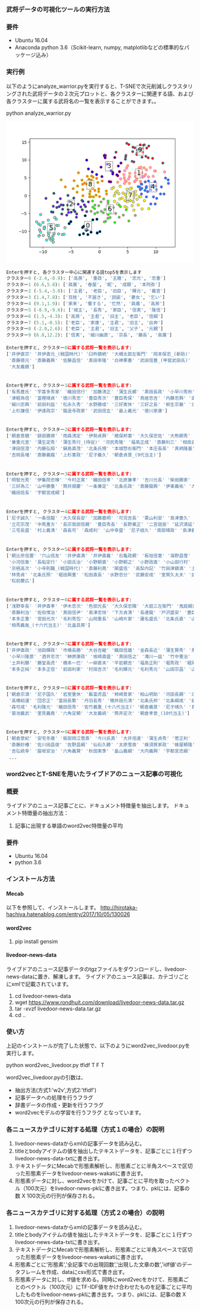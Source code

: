 ### 武将データの可視化ツールの実行方法
### 要件
* Ubuntu 16.04
* Anaconda python 3.6（Scikit-learn, numpy, matplotlibなどの標準的なパッケージ込み）

### 実行例
以下のようにanalyze_warrior.pyを実行すると、T-SNEで次元削減しクラスタリングされた武将データの２次元プロットと、各クラスターに関連する語、および各クラスターに属する武将名の一覧を表示することができます。。

python analyze_warrior.py
 
![alt text](https://raw.githubusercontent.com/hhachiya/invereFunction/master/analysis_cluster.png "clustering result")

```python
Enterを押すと, 各クラスター中心に関連する語top5を表示します
クラスター0 (-2.4,-8.9): ['高房', '重政', '主膳', '忠光', '忠重']
クラスター1 (6.6,5.8): ['眞廣', '舂屋', '眤', '成願', '本阿弥']
クラスター2 (-5.4,-3.0): ['主君', '老臣', '旧臣', '輝元', '義宣']
クラスター3 (1.4,7.8): ['百姓', '不届き', '説諭', '妻女', '乞い']
クラスター4 (9.1,1.9): ['家来', '饗する', '忙然', '眞廣', '高房']
クラスター5 (-8.9,-9.6): ['城主', '長秀', '家臣', '信実', '隆信']
クラスター6 (1.5,-4.3): ['高房', '主君', '旧主', '老臣', '信綱']
クラスター7 (5.1,-0.5): ['老臣', '家康', '主君', '旧主', '出奔']
クラスター8 (-2.0,2.6): ['老臣', '主君', '旧主', '父子', '元親']
クラスター9 (6.8,12.2): ['信実', '細川幽斎', '宗長', '藤長', '眞廣']

Enterを押すと, クラスター0に属する武将一覧を表示します:
['井伊直宗' '井伊直元_(戦国時代)' '臼杵鎮続' '大槻太郎左衛門' '岡本保忠_(新助)' '蒲生重郷' '櫛橋伊家' '斎藤市郎左衛門'
 '斎藤徳元' '斎藤義興' '佐藤昌信' '真田幸隆' '白神果春' '武田信豊_(甲斐武田氏)' '水野忠政' '三好長逸' '伊達輝宗'
 '大友義鎮']


Enterを押すと, クラスター1に属する武将一覧を表示します:
['有馬豊氏' '宇喜多秀家' '織田信行' '加藤清正' '蒲生氏郷' '黒田長政' '小早川秀秋' '佐藤忠能' '真田信繁' '伊達成実'
 '津軽為信' '富樫晴貞' '徳川秀忠' '豊臣秀次' '豊臣秀保' '鳥居忠吉' '内藤忠興' '直江兼続' '中条藤資' '保科正光'
 '細川忠興' '前田利益' '松永久秀' '水野勝成' '三好実休' '三好之長' '柳生宗厳' '北条氏康' '今川義元' '北畠具教'
 '上杉謙信' '伊達政宗' '龍造寺政家' '武田信玄' '最上義光' '徳川家康']


Enterを押すと, クラスター2に属する武将一覧を表示します:
['朝倉景鏡' '跡部勝資' '雨森清定' '伊勢貞興' '猪俣邦憲' '大久保忠佐' '大熊朝秀' '織田信忠' '加賀井重望' '梶田直繁'
 '兼重元宣' '蒲生定秀' '蒲生秀行_(侍従)' '河尻秀隆' '福島正成' '斎藤利三' '相良武任' '陶晴賢' '瀬戸方久' '多賀常則'
 '津田信澄' '内藤弘矩' '鍋島直茂' '北条氏規' '本城惣右衛門' '本庄長英' '真柄隆基' '松平信康' '三好義興' '山口重勝'
 '吉岡長増' '斎藤義龍' '上杉憲政' '尼子義久' '朝倉貞景_(9代当主)']


Enterを押すと, クラスター3に属する武将一覧を表示します:
['明智光秀' '伊集院忠棟' '今村正実' '織田信孝' '北原兼孝' '吉川元長' '柴田勝家' '関口氏経' '宗義智' '武田義統'
 '三好為三' '山中勝重' '筒井順慶' '一条兼定' '北条氏政' '斎藤龍興' '伊東義祐' '大村純忠' '那須高資' '大内義隆'
 '織田信長' '宇都宮成綱']


Enterを押すと, クラスター4に属する武将一覧を表示します:
['尼子誠久' '一条信龍' '大久保長安' '加藤嘉明' '可児吉長' '栗山利安' '島津豊久' '島津義弘' '十河一存' '立花道雪'
 '立花宗茂' '中馬重方' '長宗我部信親' '豊臣秀長' '長野業正' '二宮就辰' '延沢満延' '益子勝宗' '松平忠吉' '松平康長'
 '三宅長盛' '村上義清' '森長可' '森成利' '山中幸盛' '尼子経久' '南部晴政' '島津義久' '相馬顕胤' '毛利元就']


Enterを押すと, クラスター5に属する武将一覧を表示します:
['朝比奈信置' '穴山信友' '井伊直満' '井伊直義' '石亀政頼' '板垣信憲' '海野昌雪' '岡部貞綱' '奥山朝忠' '奥山朝利'
 '小河信章' '長船定行' '小田氏治' '小野朝直' '小野朝之' '小野政直' '小山田行村' '梶田繁政' '上泉秀綱_(主水佐)'
 '京極高次' '小寺則職_(戦国時代)' '斎藤利堯' '関盛信' '高梨内記' '竹田津鎮満' '土岐定政' '中野直由' '鍋島忠茂'
 '林秀貞' '北条氏照' '堀田興重' '松田直長' '水野忠分' '武藤安成' '室賀久太夫' '武田信虎' '伊達晴宗' '佐竹義昭'
 '松前慶広']


Enterを押すと, クラスター6に属する武将一覧を表示します:
['浅野幸長' '井伊直孝' '伊木忠次' '色部光長' '大久保忠隣' '大庭三左衛門' '鬼庭綱元' '各務元正' '片倉景綱' '黒田一成'
 '斎藤利治' '佐伯惟治' '真田信尹' '島津忠恒' '下方貞清' '長連龍' '戸沢盛安' '豊臣秀吉' '塙直之' '堀直政' '本庄繁長'
 '本多正重' '宮田光次' '毛利秀包' '山岡重長' '山崎片家' '蘆名盛氏' '北条氏直' '山名政豊' '相良晴広' '松平清康'
 '相馬義胤_(十六代当主)' '北畠具房']


Enterを押すと, クラスター7に属する武将一覧を表示します:
['井伊直政' '池田輝政' '市橋長勝' '大谷吉継' '織田信雄' '金森長近' '蒲生賢秀' '黒田孝高' '高力清長' '後藤信康'
 '小早川隆景' '酒井忠次' '榊原康政' '坂崎直盛' '真田信之' '滝川一益' '竹中重治' '田中吉政' '谷衛友' '長宗我部盛親'
 '土井利勝' '藤堂高虎' '橋本一巴' '一柳直末' '平岩親吉' '福島正則' '堀秀政' '堀尾吉晴' '本多重次' '本多忠勝'
 '本多正純' '本多正信' '前田利家' '村田吉次' '毛利輝元' '毛利秀元' '山田宗昌' '山家公頼' '上杉景勝' '山名豊国']


Enterを押すと, クラスター8に属する武将一覧を表示します:
['朝倉宗滴' '尼子国久' '岩室重休' '飯富虎昌' '柿崎景家' '柏山明助' '河田長親' '北条高広' '香宗我部親泰' '陶興房'
 '高橋紹運' '団忠正' '富田長繁' '丹羽長秀' '穂井田元清' '北条氏邦' '北条綱成' '前田玄以' '三井弥一郎' '三好長慶'
 '森可成' '毛利隆元' '織田信秀' '佐竹義重_(十八代当主)' '朝倉義景' '尼子晴久' '島津貴久' '相良義陽' '宇喜多直家'
 '菊池義武' '里見義堯' '六角定頼' '大友義統' '筒井定次' '朝倉孝景_(10代当主)']


Enterを押すと, クラスター9に属する武将一覧を表示します:
['朝倉景紀' '安宅冬康' '板部岡江雪斎' '今川氏真' '大井信達' '蒲生貞秀' '菅正利' '北信愛' '吉川経基' '斎藤利綱'
 '斎藤妙椿' '佐川田昌俊' '佐野昌綱' '仙石久勝' '太原雪斎' '蜂須賀家政' '蜂屋頼隆' '北条幻庵' '細川幽斎' '三浦為春'
 '吉弘統幸' '脇坂安治' '六角義賢' '秋田実季' '畠山義綱' '大内義興' '宇都宮忠綱' '細川成之']
 ...
 ```

### word2vecとT-SNEを用いたライブドアのニュース記事の可視化

### 概要
ライブドアのニュース記事ごとに、ドキュメント特徴量を抽出します。
ドキュメント特徴量の抽出方法：
1. 記事に出現する単語のword2vec特徴量の平均


### 要件
* Ubuntu 16.04
* python 3.6

### インストール方法

#### Mecab
以下を参照して、インストールします。
http://hirotaka-hachiya.hatenablog.com/entry/2017/10/05/130026

#### word2vec
1. pip install gensim

#### livedoor-news-data
ライブドアのニュース記事データのtgzファイルをダウンロードし、livedoor-news-dataに置き、解凍します。
ライブドアのニュース記事は、カテゴリごとにxmlで記載されています。
1. cd livedoor-news-data
2. wget https://www.rondhuit.com/download/livedoor-news-data.tar.gz
3. tar -xvzf livedoor-news-data.tar.gz
4. cd ..

### 使い方
上記のインストールが完了した状態で、以下のようにword2vec_livedoor.pyを実行します。 

python word2vec_livedoor.py tfidf T F T

word2vec_livedoor.pyの引数は、
* 抽出方法(方式1:'w2v',方式2:'tfidf')
* 記事データへの処理を行うフラグ
* 辞書データの作成・更新を行うフラグ
* word2vecモデルの学習を行うフラグ
となっています。

### 各ニュースカテゴリに対する処理（方式１の場合）の説明
1. livedoor-news-dataからxmlの記事データを読み込む。
2. titleとbodyアイテムの値を抽出したテキストデータを、記事ごとに１行ずつlivedoor-news-data-txtに書き出す。
3. テキストデータにMecabで形態素解析し、形態素ごとに半角スペースで区切った形態素データをlivedoor-news-wakatiに書き出す。
4. 形態素データに対し、word2vecをかけて、記事ごとに平均を取ったベクトル（100次元）をlivedoor-news-pklに書き出す。つまり、pklには、記事の数 X 100次元の行列が保存される。

### 各ニュースカテゴリに対する処理（方式２の場合）の説明
1. livedoor-news-dataからxmlの記事データを読み込む。
2. titleとbodyアイテムの値を抽出したテキストデータを、記事ごとに１行ずつlivedoor-news-data-txtに書き出す。
3. テキストデータにMecabで形態素解析し、形態素ごとに半角スペースで区切った形態素データをlivedoor-news-wakatiに書き出す。
4. 形態素ごとに'形態素','全記事での出現回数','出現した文章の数','idf値'のデータフレームを作成、dataにcsv形式で書き出す。
5. 形態素データに対し、tf値を求める。同時にword2vecをかけて、形態素ごとのベクトル（100次元）にTF-IDF値をかけ合わせたものを記事ごとに平均したものをlivedoor-news-pklに書き出す。つまり、pklには、記事の数 X 100次元の行列が保存される。

